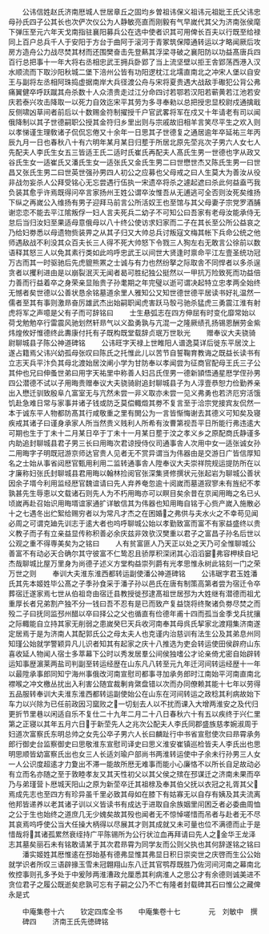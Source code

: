 <!-- { "loadSidebar": true } -->
　　公讳信姓赵氏济南厯城人世居章丘之固均乡曽祖讳保义祖讳元祖妣王氏父讳忠母孙氏四子公其长也次俨次仪公为人静敏亮直而刚毅有气早嵗代其父为济南张侯麾下弹压至元六年天戈南指驻襄阳募兵公在选中使者识其可用俾长百夫以行既至给禄同上百户总兵千人于安阳于方台于曲阿于滚河于青冢筑保障通转运以才略闻厥后攻房方造舟公力战尽焚其材而还围樊奋击先登爇其浮梁寻破之襄阳防以功益髙唐兵四百行总把事十一年大将右丞相忠武王拥兵卧郢了当上流坚壁以拒王舎郢荡西港入汉水顺流而下取沙阳秋城二堡下涪州公皆有功阳逻枕江北壖直南北之冲宋人堡以自安王与副将左丞相阿珠捣虚据南岸大兵径渡公舟与宋将夏贵遇大战敌手礮犯公背公弗痛翼健卒呼跃蹴其舟杀数十人众溃贵走过江分命四讨若鄂若汉阳若蕲黄若江池若安庆若泰兴攻击降取一以死力自效迄宋平其劳为多寻奉勑以总把授忠显校尉戍通擒戢反侧啸凶草间者前后以十数赐金符制擢授千户官武畧将军在戍又十年请老有司以闻俄降制以其子世德嗣职公授其金符归乡里出则与宗戚故旧相羊言笑尽平生之欢入则以孝悌谨生理敎诸子侃侃忘倦又十余年一日思其子世德复之通居逾年卒延祐三年丙辰九月一日也春秋八十有六明年某月某日归塟于所居北原先茔兆次子男六人女七人先配夫人李氏生女五三皆适王氏二适时氏崔氏再配夫人髙氏生男一世德也字从政又谷氏生女一适崔氏又潘氏生女一适张氏又金氏生男二曰世懋世杰又陈氏生男一曰世昌又张氏生男二曰世英世强孙男四人初公之应募也父母戒之曰人生莫大为善汝从役非战勿妄杀人公拜受铭心无忘尝遇行伍执一宋遗卒将杀之遽起遮曰杀此何益盍丐我负装其愈乎许焉既得问卒言家扬州王姓公谓卒汝惟吾从无逋逃可全否则汝死矣维扬下纵之再嵗公入维扬有男子迎拜马前言公所活奴王也至馆与其父母妻子宗党罗酒脯谢恋恋不能去平江隂叛俘一妇人言夫死兵二幼子不可知公曰吾家有老母汝能承侍无怠后当归汝妇至果适母意俄母以八十终公使访求妇家而二子在其长至公所公益哀之乃给妇劵悉以母遗物赀装畀之从其子归又大帅总兵讨叛寇文梅其帐下兵命公统之他师遇敌战不利没其众百夫长三人得不死大帅怒下令戮三人狥左右无敢言公徐前以数语释其怒三人以免其素行类如此呜呼忠武王以间世大贤逢时禀命平江左壹圣统功冠万古而其一时驱驰后先虎貔熊罴之士诚与有力也然纷拏之际取舎不同悍者以多杀逞贪者以攫利进由是以崩裂泯灭无闻者曷可胜纪独公挺然以一甲抗万险致死而功益倍力善而行益着卒之身荣亲显贻贵子孙耄期之年完璧以逝可谓决起特立忠孝两全始终无憾者矣世德以公善状恳余铭墓道余里人雅知公又知世德世德平居读书好礼温然一儒者至其有事则激昻奋厉雄武杰出始嗣职闻虎害跃马彀弓驰杀猛虎三勇震江淮有射虎将军之声噫是父有子而可辞铭曰
　　士生悬弧志在四方伸屈有时变化靡常始以荷戈勉勉卒行雷震风驰划然轩昻气以义盈勇孰与亢混一之隆厥绩孔扬锡恩酬劳金紫炜煌攸好惟德终此夀康付托有子既构既堂载辞贞珉万世耿光
　　赠奉议大夫骁骑尉聊城县子陈公神道碑铭
　　公讳旺字天禄上世睢阳人谱逸莫详后徙东平居汶上遂占籍焉父讳兴幼孤母张叹曰陈氏之托惟此儿以苦节自誓鞠育教诲之既益长读书有立志天兵平汴负其母北渡始居汶阐小学为甘防奉以孝闻尝为征商官配母王氏三子公其仲也兄曰伸蚤世弟曰用字天祐里中称善人妇吕氏侄男一德新頴悟通星厯学侄孙男四公潜德不试以子用晦贵赠奉议大夫骁骑尉追封聊城县子为人淳壹恭恕力俭勤养亲出入懋迁驯致殷阜凢富室无与亢然未尝一非义取亦未尝一见义弗勇也若济厄穷活饿饥赴急难日常与家事并诸子钱或防乏莫偿輙燬其劵不复言至于洽宗党接宾友侃然一本于诚东平人物都防髙其行咸敬重之里有閧公为一言皆惭悔谢去其德义可知矣及寝疾戒其诸子曰谨身承家人所当然贵义贱利人所希有汝曹第视吾平日所能行弗违逺大可期也生于丁未十二月某日卒于丁未十一月某日塟于汶之孝义乡之原配商氏静谨多内助追封聊城县君子男三长曰用晦次君谅授侍仪司通事舎人次用中女一适张诚女孙二用晦字子明既冠游京师达官贵人见者无不赏异谓当为伟器由是交游日广皆信厚知名之士始从事省闼厯官甄用利用二监转通事舎人陞奉议大夫崇祥院规运提防所在以才廉称妇张氏封聊城县君用晦以翰林捡阅官张深集贤修撰状元张起岩为聊城公善状因余子壻今利用监经厯官魏谊请曰先人弃养奄忽逾十阅嵗而墓道寂寥未有旌纪不孝孰甚先生辱恵以文载诸石则先人为不朽用晦亦可以瞑目矣余昔在京闻用晦之名已乆顷嵗再赴召始识用晦壻谊家通扩详敏信其为伟器也知用晦自铭于心赀产嵗入施散必十之七遇冬出纻絮给赐穷者以为常凡才杰之在困婚之弗供与夫水火之不幸苟见闻必周之可谓克廸先训志于逺大者也呜呼聊城公始以孝勤致富而富不有家益盛终以贵义教子而子有立亲益显传称积善必余庆兹非效欤汉樊重以君子之富昌子孙名后世以公观之重不得専美矣为之铭曰
　　人有贫富匪人乃天正以处之天乃可全惟聊城公善富不有动必天合确尔其守彼富不仁鸷忍且骄厚积深闭其心滔滔窭弗容柙椟自圮杰哉聊城比屋万里身为尚德子述义方堂构益崇列爵有光孝思惟永树此铭刻一门之荣万世之则
　　奉训大夫淮东淮西都转运副使潘公神道碑铭
　　公讳琚字君玉姓潘氏其先本姬姓毕公髙之子季孙食采于潘子孙以邑氏在唐有制策高第者尝为宿迁令卒葬宿迁遂家焉七世从伯祖竒由宿迁县教授徙邳逮髙祖世居邳为大姓继有潜德而祖尤重厚长者兄弟割产独不分一钱曰吾不忍有是已而致产复益饶将终聚诸负劵尽焚之而殁二子曰抚同监邳州醋以卒曰择公之父也循直有俭德年甫十四而孤当金季戈兵扰攘之际輙能自立持其家无削弱之患嵗癸巳天兵收河南奉其母呉氏挈家北渡翔集济南遂定居焉于是为济南人其配郭氏公之母太夫人也克谨内治慈训有法生公及其弟息州同知瑾公始就学警颖异凡儿识者知其有起家之庆十八推选为吏会转运使田侯辟府山东喜收延人物闻人宿士多萃幕下公时以秀发居羣公间侯独嗜公才论亲倚尤密自始辟转运知事歴濵莱两盐司判副至转运经歴在山东凡八转至元九年迁河间转运经歴十一年以最陞承事郎同知宁海州事俄改河南宣慰司都事寻加承务郎时江南始平河南直南北襟喉之冲文檄丛扰出入利害公随宜裁剸肯綮盘错以次而办同僚赖其能十七年以劳得五品服转奉训大夫淮东淮西都转运副使始公在山东在河间转运之政稔其利病故始下车力以兴除为已任前政因习窳败之一切刬去人以不扰而课入大增两淮安之及代归更折节里巷以闲适自乐不复仕二十九年二月二十八日春秋六十有五以疾终于兴仁里第之正寝以其年五月六日于新茔先人之兆次公配夫人李氏同郡盛族慈孝婉淑周于妇道次富察氏东明总帅之女先公卒子男六人长曰麟趾行中书省宣慰使次曰昻霄承务郎行御史台监察御史曰思敬淮东宣慰司译史曰思义淮安崔镇巡检皆夫人李氏出也思明思顺皆幼富察氏出也女三人长适刘瑜户部尚书两淮转运使中子余未行孙男三人女一人公识度超逺才力夐出不滞一能故所厯无难事而能小心廉恪不以所长自足故动必有立而名亦随之至于敦睦孝友又其天性初父以其父侯之殡在邳谋迁之济南未果而卒乃与弟瑾营卜厯城天阳山之原为新茔卒迁其祖榇及奉其伯父抚以衣冠之礼胥其父焉成先志也至四方有珍异虽千里必致其母如在膝下有姑寡无以自存有姨及其夫流离他邦皆递养以老其诸子训以义皆读书有成达于进取自余族姻里闬困乏者必委曲周恤之公于生也始终之道庶几无少媿矣故其殁也闻者无不惊悼嗟惜而吊者与赴者无不尽其哀焉呜呼使公当大任操大柄得以尽展其才则其成就又未可量也位不满德而止于是惜哉将其诸孤累然衰绖持广平陈锡所为公行状泣血再拜请曰先人之金华王龙泽志其墓矣丽石未有铭敢请某于其次君昻霄为同学友而公则父执也其何辞遂铭之铭曰
　　潘实姬姓其厯惟逺在邳始基有德弗显惟其弗显日积日崇奕世之庆啓而生公公始就学识者所叹三语辟掾玉雪未冠翺翔山东八迁其官鹗荐既胜乃佐河间河南之幕南北攸控事则孔多予处于中爰陟两淮漕政允厘悉其利病淮人之思公才有余德则诚美进不贪位君子之履公既逝矣悲孰可忘有子嗣之公乃不亡有隆者封载碑其石曰惟公之藏俾永是式















　　中庵集卷十六
　　钦定四库全书
　　中庵集卷十七　　　　元　刘敏中　撰
　　碑四
　　济南王氏先徳碑铭
